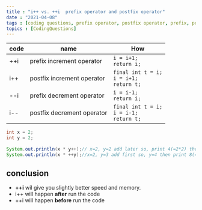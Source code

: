 ```yaml
---
title : "i++ vs. ++i  prefix operator and postfix operator"
date : "2021-04-08"
tags : [coding questions, prefix operator, postfix operator, prefix, postfix, operator,++,--]
topics : [CodingQuestions]
---
```


|code|name|How|
|---|---|---|
++i|prefix increment operator|`i = i+1;`<br>`return i;`|
i++|postfix increment operator|`final int t = i;` <br> `i = i+1;` <br>`return t;`|
--i|prefix decrement operator|`i = i-1;`<br>`return i;`|
i--|postfix decrement operator|`final int t = i;` <br> `i = i-1;` <br>`return t;`|




```java
int x = 2;
int y = 2;
  
System.out.println(x * y++);// x=2, y=2 add later so, print 4(=2*2) then y =3
System.out.println(x * ++y);//x=2, y=3 add first so, y=4 then print 8(=2*4)
```

## conclusion

- **++i** wil give you slightly better speed and memory. 
- i++ will happen **after** run the code
- ++i will happen **before** run the code